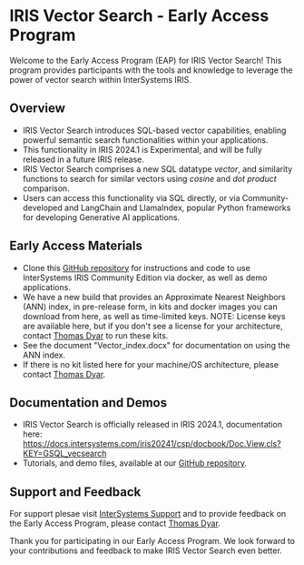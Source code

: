# IRIS Vector Search - Early Access Program

Welcome to the Early Access Program (EAP) for IRIS Vector Search! This program provides participants with the tools and knowledge to leverage the power of vector search within InterSystems IRIS.

## Overview

  - IRIS Vector Search introduces SQL-based vector capabilities, enabling powerful semantic search functionalities within your applications.
  - This functionality in IRIS 2024.1 is Experimental, and will be fully released in a future IRIS release.
  - IRIS Vector Search comprises a new SQL datatype _vector_, and similarity functions to search for similar vectors using _cosine_ and _dot product_ comparison.
  - Users can access this functionality via SQL directly, or via Community-developed and LangChain and LlamaIndex, popular Python frameworks for developing Generative AI applications.

## Early Access Materials

  - Clone this [GitHub repository](https://github.com/intersystems-community/iris-vector-search) for instructions and code to use InterSystems IRIS Community Edition via docker, as well as demo applications.
  - We have a new build that provides an Approximate Nearest Neighbors (ANN) index, in pre-release form, in kits and docker images you can download from here, as well as time-limited keys. NOTE: License keys are available here, but if you don't see a license for your architecture, contact [Thomas Dyar](mailto:thomas.dyar@intersystems.com) to run these kits.
  - See the document "Vector_index.docx" for documentation on using the ANN index.
  - If there is no kit listed here for your machine/OS architecture, please contact [Thomas Dyar](mailto:thomas.dyar@intersystems.com).

## Documentation and Demos

- IRIS Vector Search is officially released in IRIS 2024.1, documentation here: https://docs.intersystems.com/iris20241/csp/docbook/Doc.View.cls?KEY=GSQL_vecsearch
- Tutorials, and demo files, available at our [GitHub repository](https://github.com/intersystems-community/iris-vector-search).

## Support and Feedback

For support plesae visit [InterSystems Support](https://wrc.intersystems.com) and to provide feedback on the Early Access Program, please contact [Thomas Dyar](mailto:thomas.dyar@intersystems.com).

Thank you for participating in our Early Access Program. We look forward to your contributions and feedback to make IRIS Vector Search even better.

